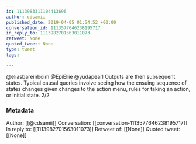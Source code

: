 ```yaml
---
id: 1113983311104413696
author: cdsamii
published_date: 2019-04-05 01:54:52 +00:00
conversation_id: 1113577646238195717
in_reply_to: 1113982701563011073
retweet: None
quoted_tweet: None
type: tweet
tags:

---
```


@eliasbareinboim @EpiEllie @yudapearl Outputs are then subsequent states. Typical causal queries involve seeing how the ensuing sequence of states changes given changes to the action menu, rules for taking an action, or initial state. 2/2

### Metadata

Author: [[@cdsamii]]
Conversation: [[conversation-1113577646238195717]]
In reply to: [[1113982701563011073]]
Retweet of: [[None]]
Quoted tweet: [[None]]
